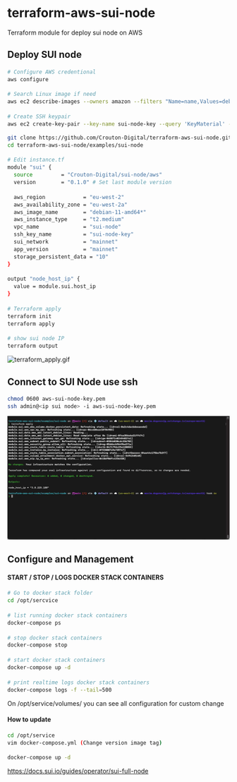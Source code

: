 # terraform-aws-sui-node
Terraform module for deploy sui node on AWS

## Deploy SUI node
```bash
# Configure AWS credentional 
aws configure

# Search Linux image if need  
aws ec2 describe-images --owners amazon --filters "Name=name,Values=debian-11-amd64*" --query "Images | [0].ImageId" --output text\n

# Create SSH keypair
aws ec2 create-key-pair --key-name sui-node-key --query 'KeyMaterial' --region eu-west-2 --output text > aws-sui-node-key.pem

```

```bash
git clone https://github.com/Crouton-Digital/terraform-aws-sui-node.git
cd terraform-aws-sui-node/examples/sui-node

# Edit instance.tf
module "sui" {
  source         = "Crouton-Digital/sui-node/aws"
  version        = "0.1.0" # Set last module version

  aws_region            = "eu-west-2"
  aws_availability_zone = "eu-west-2a"
  aws_image_name        = "debian-11-amd64*"
  aws_instance_type     = "t2.medium"
  vpc_name              = "sui-node"
  ssh_key_name          = "sui-node-key"
  sui_network           = "mainnet"
  app_version           = "mainnet"
  storage_persistent_data = "10"
}

output "node_host_ip" {
  value = module.sui.host_ip
}

# Terraform apply
terraform init 
terraform apply 

# show sui node IP
terraform output
```

![terraform_apply.gif](images%2Fterraform_apply.gif)

## Connect to SUI Node use ssh 
 ```bash
 chmod 0600 aws-sui-node-key.pem
 ssh admin@<ip sui node> -i aws-sui-node-key.pem
 ```

![sui_ssh_login.gif](images%2Fsui_ssh_login.gif)

## Configure and Management 

#### START / STOP / LOGS DOCKER STACK CONTAINERS
```bash
# Go to docker stack folder 
cd /opt/sercvice

# list running docker stack containers 
docker-compose ps 

# stop docker stack containers 
docker-compose stop 

# start docker stack containers 
docker-compose up -d 

# print realtime logs docker stack containers 
docker-compose logs -f --tail=500
```

On /opt/service/volumes/ you can see all  configuration for custom change

#### How to update

```bash
cd /opt/service
vim docker-compose.yml (Change version image tag)

docker-compose up -d 
```


https://docs.sui.io/guides/operator/sui-full-node